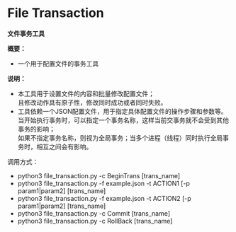# File Transaction
__文件事务工具__


__概要：__
* 一个用于配置文件的事务工具


__说明：__
* 本工具用于设置文件的内容和批量修改配置文件；  
且修改动作具有原子性，修改同时成功或者同时失败。
* 工具依赖一个JSON配置文件，用于指定具体配置文件的操作步骤和参数等。  
当开始执行事务时，可以指定一个事务名称，这样当前交事务就不会受到其他事务的影响；  
如果不指定事务名称，则视为全局事务；当多个进程（线程）同时执行全局事务时，相互之间会有影响。

调用方式：
- python3 file_transaction.py -c BeginTrans [trans_name]
- python3 file_transaction.py -f example.json -t ACTION1 [-p param1|param2] [trans_name]
- python3 file_transaction.py -f example.json -t ACTION2 [-p param1|param2] [trans_name]
- python3 file_transaction.py -c Commit [trans_name]
- python3 file_transaction.py -c RollBack [trans_name]
